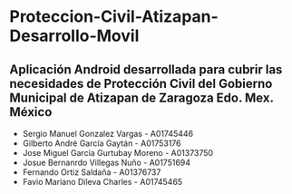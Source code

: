 # Proteccion-Civil-Atizapan-Desarrollo-Movil
## Aplicación Android desarrollada para cubrir las necesidades de Protección Civil del Gobierno Municipal de Atizapan de Zaragoza Edo. Mex. México
- Sergio Manuel Gonzalez Vargas - A01745446
- Gilberto André García Gaytán - A01753176
- Jose Miguel Garcia Gurtubay Moreno - A01373750
- Josue Bernanrdo Villegas Nuño - A01751694
- Fernando Ortiz Saldaña - A01376737
- Favio Mariano Dileva Charles - A01745465
